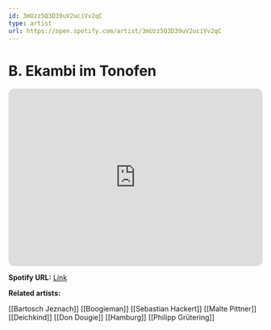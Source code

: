 ```yaml
---
id: 3mUzz5Q3D39uV2uciVv2qC
type: artist
url: https://open.spotify.com/artist/3mUzz5Q3D39uV2uciVv2qC
---
```

# B. Ekambi im Tonofen

<iframe style="border-radius:12px" src="https://open.spotify.com/embed/artist/3mUzz5Q3D39uV2uciVv2qC" width="100%" height="352" frameBorder="0" allowfullscreen="" allow="autoplay; clipboard-write; encrypted-media; fullscreen; picture-in-picture" loading="lazy"></iframe>

**Spotify URL:** [Link](https://open.spotify.com/artist/3mUzz5Q3D39uV2uciVv2qC)

**Related artists:**

[[Bartosch Jeznach]]
[[Boogieman]]
[[Sebastian Hackert]]
[[Malte Pittner]]
[[Deichkind]]
[[Don Dougie]]
[[Hamburg]]
[[Philipp Grütering]]
